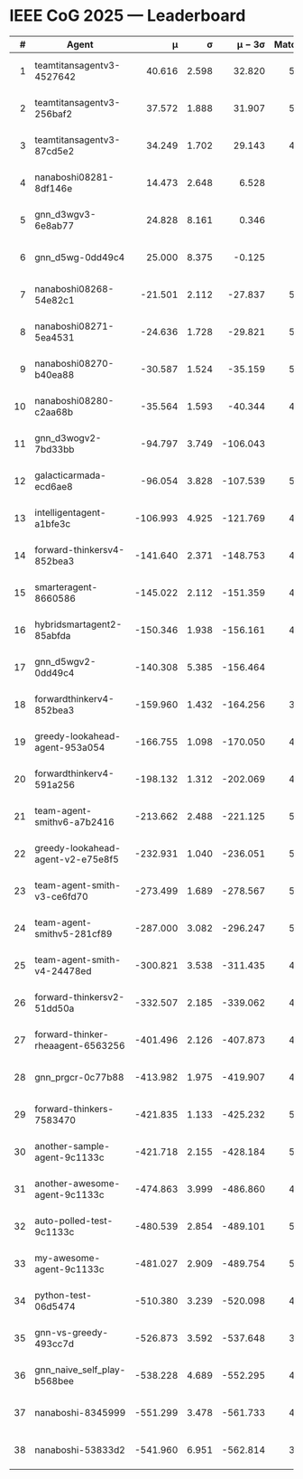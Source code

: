 # IEEE CoG 2025 — Leaderboard

| # | Agent | μ | σ | μ − 3σ | Matches | Updated |
|---:|---|---:|---:|---:|---:|---|
| 1 | teamtitansagentv3-4527642 | 40.616 | 2.598 | 32.820 | 5296 | 2025-08-29 23:17 |
| 2 | teamtitansagentv3-256baf2 | 37.572 | 1.888 | 31.907 | 5216 | 2025-08-29 23:17 |
| 3 | teamtitansagentv3-87cd5e2 | 34.249 | 1.702 | 29.143 | 4760 | 2025-08-29 23:17 |
| 4 | nanaboshi08281-8df146e | 14.473 | 2.648 | 6.528 | 206 | 2025-08-29 23:17 |
| 5 | gnn_d3wgv3-6e8ab77 | 24.828 | 8.161 | 0.346 | 118 | 2025-08-29 23:17 |
| 6 | gnn_d5wg-0dd49c4 | 25.000 | 8.375 | -0.125 | 100 | 2025-08-29 23:17 |
| 7 | nanaboshi08268-54e82c1 | -21.501 | 2.112 | -27.837 | 5080 | 2025-08-29 23:17 |
| 8 | nanaboshi08271-5ea4531 | -24.636 | 1.728 | -29.821 | 5258 | 2025-08-29 23:17 |
| 9 | nanaboshi08270-b40ea88 | -30.587 | 1.524 | -35.159 | 5160 | 2025-08-29 23:17 |
| 10 | nanaboshi08280-c2aa68b | -35.564 | 1.593 | -40.344 | 4878 | 2025-08-29 23:17 |
| 11 | gnn_d3wogv2-7bd33bb | -94.797 | 3.749 | -106.043 | 224 | 2025-08-29 23:17 |
| 12 | galacticarmada-ecd6ae8 | -96.054 | 3.828 | -107.539 | 5000 | 2025-08-29 23:17 |
| 13 | intelligentagent-a1bfe3c | -106.993 | 4.925 | -121.769 | 4534 | 2025-08-29 23:17 |
| 14 | forward-thinkersv4-852bea3 | -141.640 | 2.371 | -148.753 | 4150 | 2025-08-29 23:17 |
| 15 | smarteragent-8660586 | -145.022 | 2.112 | -151.359 | 4079 | 2025-08-29 23:17 |
| 16 | hybridsmartagent2-85abfda | -150.346 | 1.938 | -156.161 | 4418 | 2025-08-29 23:17 |
| 17 | gnn_d5wgv2-0dd49c4 | -140.308 | 5.385 | -156.464 | 180 | 2025-08-29 23:17 |
| 18 | forwardthinkerv4-852bea3 | -159.960 | 1.432 | -164.256 | 3926 | 2025-08-29 23:17 |
| 19 | greedy-lookahead-agent-953a054 | -166.755 | 1.098 | -170.050 | 4770 | 2025-08-29 23:17 |
| 20 | forwardthinkerv4-591a256 | -198.132 | 1.312 | -202.069 | 4377 | 2025-08-29 23:17 |
| 21 | team-agent-smithv6-a7b2416 | -213.662 | 2.488 | -221.125 | 5320 | 2025-08-29 23:17 |
| 22 | greedy-lookahead-agent-v2-e75e8f5 | -232.931 | 1.040 | -236.051 | 5002 | 2025-08-29 23:17 |
| 23 | team-agent-smith-v3-ce6fd70 | -273.499 | 1.689 | -278.567 | 5818 | 2025-08-29 23:17 |
| 24 | team-agent-smithv5-281cf89 | -287.000 | 3.082 | -296.247 | 5100 | 2025-08-29 23:17 |
| 25 | team-agent-smith-v4-24478ed | -300.821 | 3.538 | -311.435 | 4778 | 2025-08-29 23:17 |
| 26 | forward-thinkersv2-51dd50a | -332.507 | 2.185 | -339.062 | 4868 | 2025-08-29 23:17 |
| 27 | forward-thinker-rheaagent-6563256 | -401.496 | 2.126 | -407.873 | 4288 | 2025-08-29 23:17 |
| 28 | gnn_prgcr-0c77b88 | -413.982 | 1.975 | -419.907 | 4810 | 2025-08-29 23:17 |
| 29 | forward-thinkers-7583470 | -421.835 | 1.133 | -425.232 | 5260 | 2025-08-29 23:17 |
| 30 | another-sample-agent-9c1133c | -421.718 | 2.155 | -428.184 | 5260 | 2025-08-29 23:17 |
| 31 | another-awesome-agent-9c1133c | -474.863 | 3.999 | -486.860 | 4820 | 2025-08-29 23:17 |
| 32 | auto-polled-test-9c1133c | -480.539 | 2.854 | -489.101 | 5020 | 2025-08-29 23:17 |
| 33 | my-awesome-agent-9c1133c | -481.027 | 2.909 | -489.754 | 5360 | 2025-08-29 23:17 |
| 34 | python-test-06d5474 | -510.380 | 3.239 | -520.098 | 4360 | 2025-08-29 23:17 |
| 35 | gnn-vs-greedy-493cc7d | -526.873 | 3.592 | -537.648 | 3980 | 2025-08-29 23:17 |
| 36 | gnn_naive_self_play-b568bee | -538.228 | 4.689 | -552.295 | 4260 | 2025-08-29 23:17 |
| 37 | nanaboshi-8345999 | -551.299 | 3.478 | -561.733 | 4330 | 2025-08-29 23:17 |
| 38 | nanaboshi-53833d2 | -541.960 | 6.951 | -562.814 | 3780 | 2025-08-29 23:17 |
